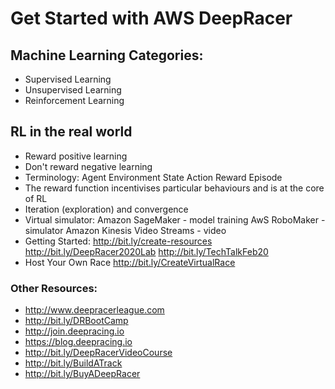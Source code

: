 # Get Started with AWS DeepRacer

## Machine Learning Categories:
- Supervised Learning
- Unsupervised Learning
- Reinforcement Learning

## RL in the real world
- Reward positive learning
- Don't reward negative learning
- Terminology:
Agent
Environment
State
Action
Reward
Episode
- The reward function incentivises particular behaviours and is at the core of RL
- Iteration (exploration) and convergence
- Virtual simulator:
Amazon SageMaker - model training
AwS RoboMaker - simulator
Amazon Kinesis Video Streams - video
- Getting Started:
http://bit.ly/create-resources
http://bit.ly/DeepRacer2020Lab
http://bit.ly/TechTalkFeb20
- Host Your Own Race
http://bit.ly/CreateVirtualRace
### Other Resources:
- http://www.deepracerleague.com
- http://bit.ly/DRBootCamp
- http://join.deepracing.io
- https://blog.deepracing.io
- http://bit.ly/DeepRacerVideoCourse
- http://bit.ly/BuildATrack
- http://bit.ly/BuyADeepRacer


